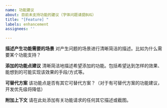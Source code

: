 ```yaml
---
name: 功能建议
about: 目前未支持功能的建议（字体问题请提BUG）
title: "[Feature] "
labels: enhancement
assignees: ''

---
```


**描述产生功能需要的场景**
对产生问题的场景进行清晰简洁的描述。比如为什么需要某个功能支持？


**添加的功能点建议**
清晰简洁地描述希望添加的功能。包括希望达到怎样的效果、能想到的可能实现该效果的手段/方式等。


**可替代方案**
该功能点是否有其它可替代方案？（对于有可替代方案的功能建议，开发优先级将降低）


**附加上下文**
请在此处添加有关功能请求的任何其它描述或截图。
